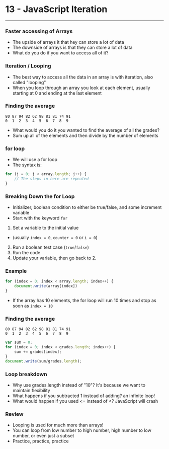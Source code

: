 #  13 - JavaScript Iteration

---

### Faster accessing of Arrays
- The upside of arrays it that hey can store a lot of data
- The downside of arrays is that they can store a lot of data
- What do you do if you want to access all of it?

### Iteration / Looping
- The best way to access all the data in an array is with iteration, also called "looping"
- When you loop through an array you look at each element, usually starting at 0 and ending at the last element

### Finding the average

```
80 87 94 82 62 98 81 81 74 91
0  1  2  3  4  5  6  7  8  9
```
- What would you do it you wanted to find the average of all the grades?
- Sum up all of the elements and then divide by the number of elements

### for loop
- We will use a for loop
- The syntax is:

```js
for (j = 0; j < array.length; j++) {
    // The steps in here are repeated
}
```

### Breaking Down the for Loop
- Initializer, boolean condition to either be true/false, and some increment variable
- Start with the keyword `for`
1. Set a variable to the initial value
- (usually `index = 0`, `counter = 0` or `i = 0`)
2. Run a boolean test case (`true`/`false`)
3. Run the code
4. Update your variable, then go back to 2.

### Example
```js
for (index = 0; index < array.length; index++) {
    document.write(array[index])
}
```
- If the array has 10 elements, the for loop will run 10 times and stop as soon as `index = 10`

### Finding the average

```
80 87 94 82 62 98 81 81 74 91
0  1  2  3  4  5  6  7  8  9
```

```js
var sum = 0;
for (index = 0; index < grades.length; index++) {
    sum += grades[index];
}
document.write(sum/grades.length);
```

### Loop breakdown
- Why use grades.length instead of "10"? It's because we want to maintain flexibility
- What happens if you subtracted 1 instead of adding? an infinite loop!
- What would happen if you used <= instead of <? JavaScript will crash

### Review
- Looping is used for much more than arrays!
- You can loop from low number to high number, high number to low number, or even just a subset
- Practice, practice, practice